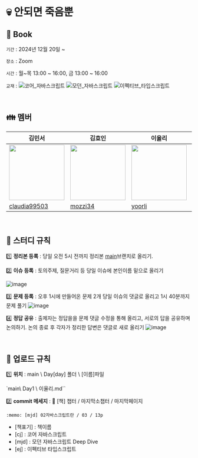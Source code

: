# 💀 안되면 죽음뿐

## 📖 Book

`기간` : 2024년 12월 20일 ~

`장소` : Zoom

`시간` : 월~목 13:00 ~ 16:00, 금 13:00 ~ 16:00

`교재` :
![코어_자바스크립트](https://img.shields.io/badge/코어_자바스크립트-green.svg)
![모던_자바스크립트](https://img.shields.io/badge/모던_자바스크립트-yellow.svg)
![이펙티브_타입스크립트](https://img.shields.io/badge/이펙티브_타입스크립트-blue.svg)

<br>

## 👪 멤버

| 김민서                                                                           | 김효인                                                                           | 이율리                                                                          | 박명준                                                                           | 임송이                                                                           |
| -------------------------------------------------------------------------------- | -------------------------------------------------------------------------------- | ------------------------------------------------------------------------------- | -------------------------------------------------------------------------------- | -------------------------------------------------------------------------------- |
| <img src="https://avatars.githubusercontent.com/u/101076926?v=4" width="150px"/> | <img src="https://avatars.githubusercontent.com/u/160555885?v=4" width="150px"/> | <img src="https://avatars.githubusercontent.com/u/57631151?v=4" width="150px"/> | <img src="https://avatars.githubusercontent.com/u/103097363?v=4" width="150px"/> | <img src="https://avatars.githubusercontent.com/u/126642292?v=4" width="150px"/> |
| [claudia99503](https://github.com/claudia99503)                                  | [mozzi34](https://github.com/mozzi34)                                            | [yoorli](https://github.com/yoorli)                                             | [mjpark-k](https://github.com/mjpark-k)                                          | [Amber Im](https://github.com/Im-amberIm)                                        |

<br>

## 📄 스터디 규칙

1️⃣ **정리본 등록** : 당일 오전 5시 전까지 정리본 [main](https://github.com/only-death/Book)브랜치로 올리기.

2️⃣ **이슈 등록** : 토의주제, 질문거리 등 당일 이슈에 본인이름 밑으로 올리기

![image](https://github.com/user-attachments/assets/770c5760-dad2-40f4-8ec6-ae6c42eb60c4)

3️⃣ **문제 등록** : 오후 1시에 만들어온 문제 2개 당일 이슈의 댓글로 올리고 1시 40분까지 문제 풀기
![image](https://github.com/user-attachments/assets/fe79757b-597c-47f5-a289-2af36ea87b6a)

4️⃣ **정답 공유** :  출제자는 정답을을 문제 댓글 수정을 통해 올리고, 서로의 답을 공유하며 논의하기. 논의 종료 후 각자가 정리한 답변은 댓글로 새로 올리기 
![image](https://github.com/user-attachments/assets/b684324a-d957-4384-8174-1224a09bcb1e)

<br>

## 📄 업로드 규칙

1️⃣ **위치** : main \ Day[day] 폴더 \ [이름]파일

`main\ Day1 \ 이율리.md``

2️⃣ **commit 메세지** : :memo: [책] 챕터 / 마지막소챕터 / 마지막페이지

`:memo: [mjd] 02자바스크립트란 / 03 / 13p`

- [책표기] : 책이름
- [cj] : 코어 자바스크립트
- [mjd] : 모던 자바스크립트 Deep Dive
- [ej] : 이펙티브 타입스크립트 
